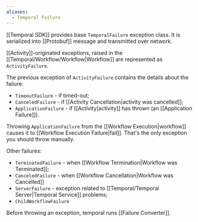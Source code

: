 ```yaml
---
aliases:
  - Temporal Failure
---
```

[[Temporal SDK]] provides base `TemporalFailure` exception class. It is serialized into [[Protobuf]] message and transmitted over network.

[[Activity]]-originated exceptions, raised in the [[Temporal/Workflow/Workflow|Workflow]] are represented as `ActivityFailure`.

The previous exception of `ActivityFailure` contains the details about the failure:
- `TimeoutFailure` - if timed-out;
- `CanceledFailure` - if [[Activity Cancellation|activity was cancelled]];
- `ApplicationFailure` - if [[Activity|activity]] has thrown (an [[Application Failure]]).

Throwing `ApplicationFailure` from the [[Workflow Execution|workflow]] causes it to [[Workflow Execution Failure|fail]]. That's the only exception you should throw manually.

Other failures:
- `TerminatedFailure` - when [[Workflow Termination|Workflow was Terminated]];
- `CanceledFailure` - when [[Workflow Cancellation|Workflow was Cancelled]]
- `ServerFailure` - exception related to [[Temporal/Temporal Server|Temporal Service]] problems;
- `ChildWorkflowFailure`

Before throwing an exception, temporal runs [[Failure Converter]].
